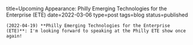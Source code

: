 
title=Upcoming Appearance: Philly Emerging Technologies for the Enterprise (ETE)
date=2022-03-06
type=post
tags=blog
status=published
~~~~~~
(2022-04-19) **Philly Emerging Technologies for the Enterprise (ETE)**: I'm looking forward to speaking at the Philly ETE show once again! 
            